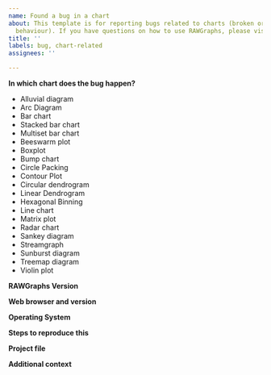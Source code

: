 ```yaml
---
name: Found a bug in a chart
about: This template is for reporting bugs related to charts (broken or incorrect
  behaviour). If you have questions on how to use RAWGraphs, please visit https://groups.google.com/g/densitydesign-raw
title: ''
labels: bug, chart-related
assignees: ''

---
```


<!--
Hi there!

this template is meant to report issues related to charts.

If the problem is related to the behaviour of the frontend interface, please use the dedicate issues: https://github.com/rawgraphs/rawgraphs-frontend/issues. Feel free to remove any portion of the template that is not relevant for your issue.

Be sure to check out how it looks in the Preview tab!

-->

**In which chart does the bug happen?**

<!-- Keep only the charts interested by the bug. Please add them also as labels (see the menu on the right) -->

- Alluvial diagram
- Arc Diagram
- Bar chart
- Stacked bar chart
- Multiset bar chart
- Beeswarm plot
- Boxplot
- Bump chart
- Circle Packing
- Contour Plot
- Circular dendrogram
- Linear Dendrogram
- Hexagonal Binning
- Line chart
- Matrix plot
- Radar chart
- Sankey diagram
- Streamgraph
- Sunburst diagram
- Treemap diagram
- Violin plot

**RAWGraphs Version**

<!-- You can find this in top-right corner of the interface -->

**Web browser and version**

<!-- In the address bar, on Chrome enter "chrome://version", on Firefox enter "about:support". On Safari, use "About Safari". -->

**Operating System**

<!-- Ex: Windows/MacOSX/Linux/Android/iOS along with version -->

**Steps to reproduce this**

<!-- describe all the steps needed to reproduce the error -->

**Project file**

<!--
Warning: by uploading a .rawgraphs file, you will share the attached data.
Upload the .rawgraphs project file.
You can export it at the end of the project in the "5. Export" session at the bottom of the interface, selecting as file type `.rawgraphs`
 -->

**Additional context**

<!--
Add any other context about the problem here, for example screenshots
 -->
